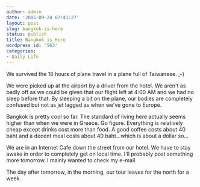 ```yaml
---
author: admin
date: '2005-09-24 07:41:27'
layout: post
slug: bangkok-is-here
status: publish
title: Bangkok is Here
wordpress_id: '563'
categories:
- Daily Life
---
```


We survived the 16 hours of plane travel in a plane full of Taiwanese.
;-)

We were picked up at the airport by a driver from the hotel. We aren't
as badly off as we could be given that our flight left at 4:00 AM and we
had no sleep before that. By sleeping a bit on the plane, our bodies are
completely confused but not as jet lagged as when we've gone to Europe.

Bangkok is pretty cool so far. The standard of living here actually
seems higher than when we were in Greece. Go figure. Everything is
relatively cheap except drinks cost more than food. A good coffee costs
about 40 baht and a decent meal costs about 40 baht...which is about a
dollar so...

We are in an Internet Cafe down the street from our hotel. We have to
stay awake in order to completely get on local time. I'll probably post
something more tomorrow. I mainly wanted to check my e-mail.

The day after tomorrow, in the morning, our tour leaves for the north
for a week.
